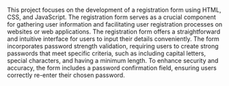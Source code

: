 This project focuses on the development of a registration form using HTML, CSS, and JavaScript. 
The registration form serves as a crucial component for gathering user information and facilitating user registration processes on websites or web applications.
The registration form offers a straightforward and intuitive interface for users to input their details conveniently.
The form incorporates password strength validation, requiring users to create strong passwords that meet specific criteria, such as including capital letters, special characters, and having a minimum length.
To enhance security and accuracy, the form includes a password confirmation field, ensuring users correctly re-enter their chosen password.
